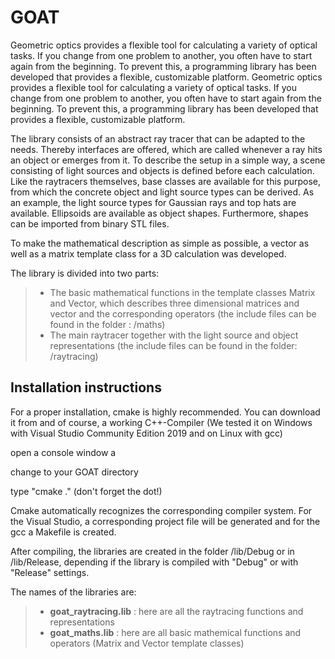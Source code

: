 # GOAT

Geometric optics provides a flexible tool for calculating a variety of optical tasks. If you change from one problem to another, you often have to start again from the beginning. To prevent this, a programming library has been developed that provides a flexible, customizable platform. Geometric optics provides a flexible tool for calculating a variety of optical tasks. If you change from one problem to another, you often have to start again from the beginning. To prevent this, a programming library has been developed that provides a flexible, customizable platform. 

The library consists of an abstract ray tracer that can be adapted to the needs. 
Thereby interfaces are offered, which are called whenever a ray hits an object or emerges from it. To describe the setup in a simple way, a scene consisting of light sources and objects is defined before each calculation. Like the raytracers themselves, base classes are available for this purpose, from which the concrete object and light source types can be derived. As an example, the light source types for Gaussian rays and top hats are available. Ellipsoids are available as object shapes. Furthermore, shapes can be imported from binary STL files. 

To make the mathematical description as simple as possible, a vector as well as a matrix template class for a 3D calculation was developed. 

The library is divided into two parts: 

> - The basic mathematical functions in the template classes Matrix and Vector, which describes three dimensional matrices and vector and the corresponding operators (the include files can be found in the folder : /maths)
> - The main raytracer together with the light source and object representations (the include files can be found in the folder:  /raytracing)





## Installation instructions

For a proper installation, cmake is highly recommended. You can download it from [](https://cmake.org/)
and of course, a working C++-Compiler (We tested it on Windows with Visual Studio Community Edition 2019 and on Linux with gcc)

open a console window a 

change to your GOAT directory 

type "cmake ." (don't forget the dot!) 

Cmake automatically recognizes the corresponding compiler system. For the Visual Studio, a corresponding project file will be generated and for the gcc a Makefile is created. 

After compiling, the libraries are created in the folder /lib/Debug or in /lib/Release, depending if the library is compiled with "Debug" or with "Release" settings. 

The names of the libraries are:

> - **goat_raytracing.lib** : here are all the raytracing functions and representations
> - **goat_maths.lib** : here are all basic mathemical functions and operators (Matrix and Vector template classes)



